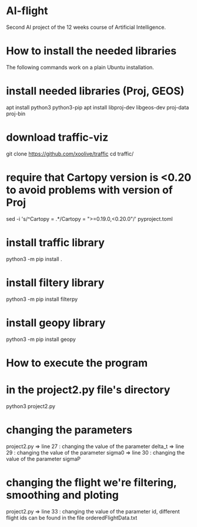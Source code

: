 # AI-flight
Second AI project of the 12 weeks course of Artificial Intelligence.

How to install the needed libraries
===================================
The following commands work on a plain Ubuntu installation.

# install needed libraries (Proj, GEOS)
apt install python3 python3-pip
apt install libproj-dev libgeos-dev proj-data proj-bin
# download traffic-viz 
git clone https://github.com/xoolive/traffic
cd traffic/
# require that Cartopy version is <0.20 to avoid problems with version of Proj
sed -i 's/^Cartopy = .*/Cartopy = ">=0.19.0,<0.20.0"/' pyproject.toml
# install traffic library
python3 -m pip install .
# install filtery library
python3 -m pip install filterpy
# install geopy library
python3 -m pip install geopy


How to execute the program
==========================
# in the project2.py file's directory
python3 project2.py

# changing the parameters
project2.py => line 27 : changing the value of the parameter delta_t
            => line 29 : changing the value of the parameter sigma0
            => line 30 : changing the value of the parameter sigmaP

# changing the flight we're filtering, smoothing and ploting
project2.py => line 33 : changing the value of the parameter id, different flight ids can be found in the file orderedFlightData.txt